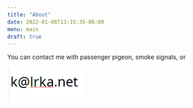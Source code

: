 ```yaml
---
title: "About"
date: 2022-01-06T13:15:35-06:00
menu: main
draft: true
---
```

You can contact me with passenger pigeon, smoke signals, or

![](pic.png)





